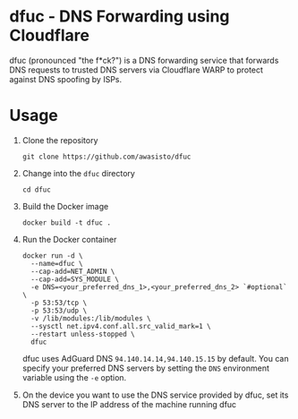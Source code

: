 dfuc - DNS Forwarding using Cloudflare
======================================

dfuc (pronounced "the f*ck?") is a DNS forwarding service that forwards DNS requests to trusted DNS servers via
Cloudflare WARP to protect against DNS spoofing by ISPs.

Usage
=====

1. Clone the repository

   ```
   git clone https://github.com/awasisto/dfuc
   ```

2. Change into the `dfuc` directory

   ```
   cd dfuc
   ```

3. Build the Docker image

   ```
   docker build -t dfuc .
   ```

4. Run the Docker container

   ```
   docker run -d \
     --name=dfuc \
     --cap-add=NET_ADMIN \
     --cap-add=SYS_MODULE \
     -e DNS=<your_preferred_dns_1>,<your_preferred_dns_2> `#optional` \
     -p 53:53/tcp \
     -p 53:53/udp \
     -v /lib/modules:/lib/modules \
     --sysctl net.ipv4.conf.all.src_valid_mark=1 \
     --restart unless-stopped \
     dfuc
   ```

   dfuc uses AdGuard DNS `94.140.14.14,94.140.15.15` by default. You can specify your preferred DNS servers by setting
   the `DNS` environment variable using the `-e` option.

5. On the device you want to use the DNS service provided by dfuc, set its DNS server to the IP address of the machine
   running dfuc